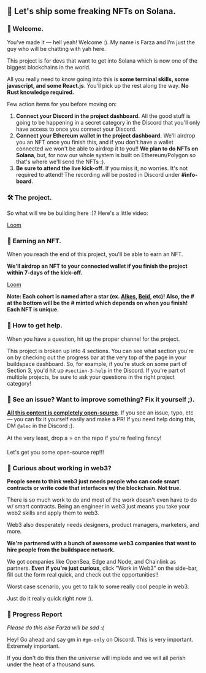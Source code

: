 ## 💎 Let's ship some freaking NFTs on Solana.

### **👋 Welcome.**

You've made it — hell yeah! Welcome :). My name is Farza and I’m just the guy who will be chatting with yah here.

This project is for devs that want to get into Solana which is now one of the biggest blockchains in the world.

All you really need to know going into this is **some terminal skills, some javascript, and some React.js**. You'll pick up the rest along the way. **No Rust knowledge required.**

Few action items for you before moving on:

1. **Connect your Discord in the project dashboard.** All the good stuff is going to be happening in a secret category in the Discord that you'll only have access to once you connect your Discord.
2. **Connect your Ethereum wallet in the project dashboard.** We'll airdrop you an NFT once you finish this, and if you don't have a wallet connected we won't be able to airdrop it to you!! **We plan to do NFTs on Solana**, but, for now our whole system is built on Ethereum/Polygon so that's where we'll send the NFTs :).
3. **Be sure to attend the live kick-off**. If you miss it, no worries. It's not required to attend! The recording will be posted in Discord under **#info-board**.

### **🛠 The project.**

So what will we be building here :)? Here's a little video:

[Loom](https://www.loom.com/share/837446b7f9f44e519e383a39df620c98)

### **💎 Earning an NFT.**

When you reach the end of this project, you'll be able to earn an NFT.

**We'll airdrop an NFT to your connected wallet if you finish the project within 7-days of the kick-off.**

[Loom](https://www.loom.com/share/a538ff4207a544779807a1358606b441)

**Note: Each cohort is named after a star (ex. [Alkes](https://www.star-facts.com/alkes/), [Beid](https://www.universeguide.com/star/19587/beid), etc)! Also, the # at the bottom will be the # minted which depends on when you finish! Each NFT is unique.** 

### **🤚 How to get help.**

When you have a question, hit up the proper channel for the project.

This project is broken up into 4 sections. You can see what section you're on by checking out the progress bar at the very top of the page in your buildspace dashboard. So, for example, if you're stuck on some part of Section 3, you'd hit up `#section-3-help` in the Discord. If you're part of multiple projects, be sure to ask your questions in the right project category!

### **🤘 See an issue? Want to improve something? Fix it yourself ;).**

**[All this content is completely open-source](https://github.com/buildspace/buildspace-projects)**. If you see an issue, typo, etc — you can fix it yourself easily and make a PR! If you need help doing this, DM `@alec` in the Discord :).

At the very least, drop a ⭐ on the repo if you're feeling fancy!

Let's get you some open-source rep!!!

### 👀 **Curious about working in web3?**

**People seem to think web3 just needs people who can code smart contracts or write code that interfaces w/ the blockchain. Not true.**

There is so much work to do and most of the work doesn't even have to do w/ smart contracts. Being an engineer in web3 just means you take your web2 skills and apply them to web3.

Web3 also desperately needs designers, product managers, marketers, and more.

**We're partnered with a bunch of awesome web3 companies that want to hire people from the buildspace network.**

We got companies like OpenSea, Edge and Node, and Chainlink as partners. **Even if you're just curious**, click "Work in Web3" on the side-bar, fill out the form real quick, and check out the opportunities!!

Worst case scenario, you get to talk to some really cool people in web3.

Just do it really quick right now :).

### 🚨 Progress Report

*Please do this else Farza will be sad :(*

Hey! Go ahead and say gm in `#gm-only` on Discord. This is very important. Extremely important.

If you don't do this then the universe will implode and we will all perish under the heat of a thousand suns.